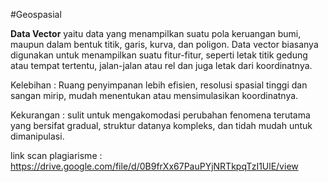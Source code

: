 #Geospasial

**Data Vector** 
yaitu data yang menampilkan suatu pola keruangan bumi, maupun dalam bentuk titik, garis, kurva, dan poligon. Data vector biasanya digunakan untuk menampilkan suatu fitur-fitur, seperti letak titik gedung atau tempat tertentu, jalan-jalan atau rel dan juga letak dari koordinatnya.


Kelebihan : Ruang penyimpanan lebih efisien, resolusi spasial tinggi dan sangan mirip, mudah menentukan atau mensimulasikan koordinatnya. 

Kekurangan : sulit untuk mengakomodasi perubahan fenomena terutama yang bersifat gradual, struktur datanya kompleks, dan tidah mudah untuk dimanipulasi.

link scan plagiarisme :
https://drive.google.com/file/d/0B9frXx67PauPYjNRTkpqTzI1UlE/view
